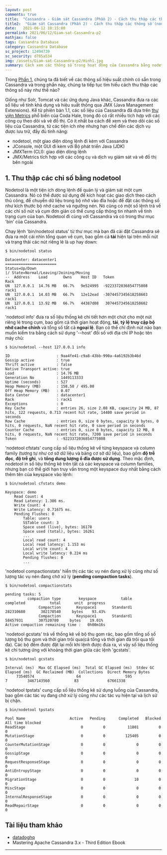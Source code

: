 ```yaml
---
layout: post
comments: true
title:  "Cassandra - Giám sát Cassandra (Phần 2) - Cách thu thập các thông số (nodetool)"
title2:  "Giám sát Cassandra (Phần 2) - Cách thu thập các thông số (nodetool)"
date:   2021-06-12 10:15:00
permalink: 2021/06/12/Giam-sat-Cassandra-p2
mathjax: false
tags: Cassandra Database
category: Cassandra Database
sc_project: 12494739
sc_security: d785a534
img: /assets/Giam-sat-Cassandra-p2/Hinh1.jpg
summary: Cách xem các thông số trong hoạt động của Cassandra bằng nodetool
---
```


Trong [Phần 1](/2021/06/11/Giam-sat-Cassandra-p1), chúng ta đã biết về các thông số hiệu suất chính có sẵn trong Cassandra và trong phần này, chúng ta tiếp tục tìm hiểu cách thu thập các thông số này như thế nào?

Giống như Solr, Tomcat và các ứng dụng Java khác, Cassandra đưa ra các số liệu về tính khả dụng và hiệu suất thông qua JMX (Java Management Extensions). Kể từ phiên bản 1.1, các số liệu của Cassandra đã dựa trên [thư viện Metrics](https://github.com/dropwizard/metrics) phổ biến của Coda Hale, trong đó có rất nhiều tích hợp với các công cụ theo dõi và vẽ đồ thị. Có ít nhất ba cách để xem và theo dõi các số liệu của Cassandra, từ các tiện ích nhẹ nhưng hạn chế đến các dịch vụ được lưu trữ, đầy đủ tính năng:
- nodetool, một giao diện dòng lệnh đi kèm với Cassandra
- JConsole, một GUI đi kèm với Bộ phát triển Java (JDK)
- JMXTerm (CLI): giao diện dòng lệnh
- JMX/Metrics tích hợp với các công cụ và dịch vụ giám sát và vẽ đồ thị bên ngoài

## **1. Thu thập các chỉ số bằng nodetool** ##

Nodetool là một tiện ích dòng lệnh để quản lý và giám sát một cụm Cassandra. Nó có thể được sử dụng để kích hoạt các giao dịch theo cách thủ công, để chuyển dữ liệu trong bộ nhớ vào đĩa hoặc để đặt các thông số như kích thước bộ nhớ cache và ngưỡng nén. Nó cũng có một số lệnh trả về các chỉ số nút và cụm đơn giản có thể cung cấp thông tin nhanh về tình trạng cụm của bạn. Nodetool đi cùng với Cassandra và có trong thư mục 'bin' của Cassandra.

Chạy lệnh 'bin/nodetool status' từ thư mục mà bạn đã cài đặt Cassandra sẽ đưa ra một cái nhìn tổng quan về cụm, bao gồm cả **tải** hiện tại trên mỗi nút và trạng thái các nút riêng lẻ là up hay down:

```
$ bin/nodetool status

Datacenter: datacenter1
=======================
Status=Up/Down
|/ State=Normal/Leaving/Joining/Moving
--  Address    Load       Owns    Host ID   Token                  Rack
UN  127.0.0.1  14.76 MB   66.7%   9e524995  -9223372036854775808   rack1
UN  127.0.0.1  14.03 MB   66.7%   12e12ead  -3074457345618258603   rack1
UN  127.0.0.1  13.92 MB   66.7%   44387d08   3074457345618258602   rack1
```

'nodetool info' đưa ra số liệu thống kê chi tiết hơn một chút cho một nút riêng lẻ trong cụm, bao gồm cả thời gian hoạt động, **tải**, **tỷ lệ truy cập bộ nhớ cache chính** và tổng số tất cả **ngoại lệ**. Bạn có thể chỉ định nút nào bạn muốn kiểm tra bằng cách sử dụng '--host' đối số với địa chỉ IP hoặc tên máy chủ:

```
$ bin/nodetool --host 127.0.0.1 info

ID                     : 9aa4fe41-c9a8-43bb-990a-4a6192b3b46d
Gossip active          : true
Thrift active          : false
Native Transport active: true
Load                   : 14.76 MB
Generation No          : 1449113333
Uptime (seconds)       : 527
Heap Memory (MB)       : 158.50 / 495.00
Off Heap Memory (MB)   : 0.07
Data Center            : datacenter1
Rack                   : rack1
Exceptions             : 0
Key Cache              : entries 26, size 2.08 KB, capacity 24 MB, 87 hits, 122 requests, 0.713 recent hit rate, 14400 save period in seconds
Row Cache              : entries 0, size 0 bytes, capacity 0 bytes, 0 hits, 0 requests, NaN recent hit rate, 0 save period in seconds
Counter Cache          : entries 0, size 0 bytes, capacity 12 MB, 0 hits, 0 requests, NaN recent hit rate, 7200 save period in seconds
Token                  : -9223372036854775808
```

'nodetool cfstats' cung cấp số liệu thống kê về từng keyspace và column family (tương tự như cơ sở dữ liệu và bảng cơ sở dữ liệu), bao gồm **độ trễ đọc**, **độ trễ ghi**, và **tổng dung lượng ổ đĩa được sử dụng**. Theo mặc định, nodetool in số liệu thống kê trên tất cả các keyspace và column families, nhưng bạn có thể giới hạn truy vấn trong một keyspace duy nhất bằng cách thêm tên của keyspace vào lệnh:

```
$ bin/nodetool cfstats demo

Keyspace: demo
    Read Count: 4
    Read Latency: 1.386 ms.
    Write Count: 4
    Write Latency: 0.71675 ms.
    Pending Flushes: 0
        Table: users
        SSTable count: 3
        Space used (live), bytes: 16178
        Space used (total), bytes: 16261
        ...
        Local read count: 4
        Local read latency: 1.153 ms
        Local write count: 4
        Local write latency: 0.224 ms
        Pending flushes: 0
        ...
```

'nodetool compactionstats' hiển thị các tác vụ nén đang xử lý cũng như số lượng tác vụ nén đang chờ xử lý (**pending compaction tasks**).

```
$ bin/nodetool compactionstats

pending tasks: 5
          compaction type        keyspace           table       completed           total      unit  progress
               Compaction       Keyspace1       Standard1       282310680       302170540     bytes    93.43%
               Compaction       Keyspace1       Standard1        58457931       307520780     bytes    19.01%
Active compaction remaining time :   0h00m16s
```

'nodetool gcstats' trả về thống kê về bộ thu gom rác, bao gồm tổng số số lượng bộ thu gom và thời gian trôi qua(cả tổng và thời gian đã trôi qua tối đa). Các bộ đếm được đặt lại mỗi khi lệnh được đưa ra, vì vậy số liệu thống kê chỉ tương ứng với khoảng thời gian giữa các lệnh 'gcstats'.

```
$ bin/nodetool gcstats

Interval (ms)  Max GC Elapsed (ms)  Total GC Elapsed (ms)  Stdev GC Elapsed (ms)  GC Reclaimed (MB)  Collections  Direct Memory Bytes
     73540574                   64                    595                      7         3467143560           83             67661338
```

'nodetool tpstats' cung cấp số liệu thống kê sử dụng luồng của Cassandra, bao gồm các tác vụ đang chờ xử lý cũng như các tác vụ hiện tại và lịch sử bị chặn.

```
$ bin/nodetool tpstats

Pool Name                    Active   Pending      Completed   Blocked  All time blocked
ReadStage                         0         0          11801         0                 0
MutationStage                     0         0         125405         0                 0
CounterMutationStage              0         0              0         0                 0
GossipStage                       0         0              0         0                 0
RequestResponseStage              0         0              0         0                 0
AntiEntropyStage                  0         0              0         0                 0
MigrationStage                    0         0             10         0                 0
MiscStage                         0         0              0         0                 0
InternalResponseStage             0         0              0         0                 0
ReadRepairStage                   0         0              0         0                 0
```

## Tài liệu tham khảo
- [datadoghq](https://www.datadoghq.com/blog/how-to-collect-cassandra-metrics/#collecting-metrics-with-nodetool)
- Mastering Apache Cassandra 3.x - Third Edition Ebook

---